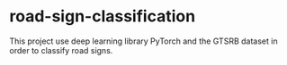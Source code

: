# road-sign-classification
This project use deep learning library PyTorch and the GTSRB dataset in order to classify road signs.
